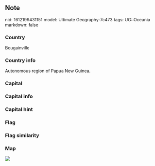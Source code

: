 ## Note
nid: 1612199431151
model: Ultimate Geography-7c473
tags: UG::Oceania
markdown: false

### Country
Bougainville

### Country info
Autonomous region of Papua New Guinea.

### Capital


### Capital info


### Capital hint


### Flag


### Flag similarity


### Map
<img src="ug-map-bougainville.png">
